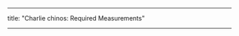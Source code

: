 - - -
title: "Charlie chinos: Required Measurements"
- - -

<PatternMeasurements pattern='charlie' />

